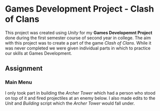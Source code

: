 
# Games Development Project - Clash of Clans

This project was created using *Unity* for my **Games Developemnt Project** done during the first semester course of second year in college. The aim with this project was to create a part of the game *Clash of Clans*. While it was never completed we were given individual parts in which to practice our skills at Games Development.

## Assignment
### Main Menu
I only took part in building the *Archer Tower* which had a person who stood on top of it and fired projectiles at an enemy below. I also made edits to the *Unit* and *Building* script which the *Archer Tower* would fall under.
